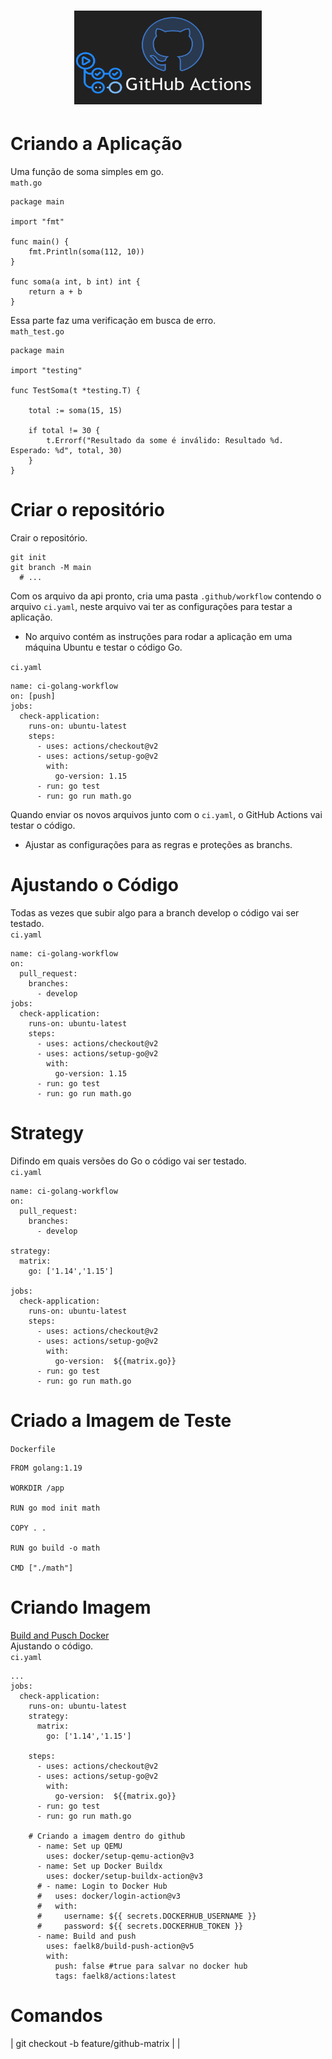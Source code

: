 <h1 align="center">
  <img src="imagem/actions.png" alt="Kubernetes" width=300px height=150px >
  <br>
</h1>

# Criando a Aplicação
Uma função de soma simples em go.<br>
`math.go`
```
package main

import "fmt"

func main() {
	fmt.Println(soma(112, 10))
}

func soma(a int, b int) int {
	return a + b
}
```
Essa parte faz uma verificação em busca de erro.<br>
`math_test.go`
```
package main

import "testing"

func TestSoma(t *testing.T) {

	total := soma(15, 15)

	if total != 30 {
		t.Errorf("Resultado da some é inválido: Resultado %d. Esperado: %d", total, 30)
	}
}
```

# Criar o repositório
Crair o repositório.
```
git init 
git branch -M main
  # ...
```
Com os arquivo da api pronto, cria uma pasta `.github/workflow` contendo o arquivo `ci.yaml`, neste arquivo vai ter as configurações para testar a aplicação.<br>
* No arquivo contém as instruções para rodar a aplicação em uma máquina Ubuntu e 
testar o código Go.<br>

`ci.yaml`
```
name: ci-golang-workflow
on: [push]
jobs:
  check-application:
    runs-on: ubuntu-latest
    steps:
      - uses: actions/checkout@v2
      - uses: actions/setup-go@v2
        with:
          go-version: 1.15
      - run: go test
      - run: go run math.go
```
Quando enviar os novos arquivos junto com o `ci.yaml`, o GitHub Actions vai testar o código.
* Ajustar as configurações para as regras e proteções as branchs.

# Ajustando o Código
Todas as vezes que subir algo para a branch develop o código vai ser testado.<br>
`ci.yaml`
```
name: ci-golang-workflow
on: 
  pull_request:
    branches: 
      - develop
jobs:
  check-application:
    runs-on: ubuntu-latest
    steps:
      - uses: actions/checkout@v2
      - uses: actions/setup-go@v2
        with:
          go-version: 1.15
      - run: go test
      - run: go run math.go
```

# Strategy
Difindo em quais versões do Go o código vai ser testado.<br>
`ci.yaml`
```
name: ci-golang-workflow
on: 
  pull_request:
    branches: 
      - develop

strategy:
  matrix:
    go: ['1.14','1.15']

jobs:
  check-application:
    runs-on: ubuntu-latest
    steps:
      - uses: actions/checkout@v2
      - uses: actions/setup-go@v2
        with:
          go-version:  ${{matrix.go}}
      - run: go test
      - run: go run math.go
```

# Criado a Imagem de Teste
`Dockerfile`
```
FROM golang:1.19

WORKDIR /app

RUN go mod init math

COPY . .

RUN go build -o math

CMD ["./math"]
```

# Criando Imagem
[Build and Pusch Docker](https://github.com/marketplace/actions/build-and-push-docker-images)<br>
Ajustando o código.<br>
`ci.yaml`
```
...
jobs:
  check-application:
    runs-on: ubuntu-latest
    strategy:
      matrix:
        go: ['1.14','1.15']
        
    steps:
      - uses: actions/checkout@v2
      - uses: actions/setup-go@v2
        with:
          go-version:  ${{matrix.go}}
      - run: go test
      - run: go run math.go

    # Criando a imagem dentro do github
      - name: Set up QEMU
        uses: docker/setup-qemu-action@v3
      - name: Set up Docker Buildx
        uses: docker/setup-buildx-action@v3
      # - name: Login to Docker Hub
      #   uses: docker/login-action@v3
      #   with:
      #     username: ${{ secrets.DOCKERHUB_USERNAME }}
      #     password: ${{ secrets.DOCKERHUB_TOKEN }}
      - name: Build and push
        uses: faelk8/build-push-action@v5
        with:
          push: false #true para salvar no docker hub
          tags: faelk8/actions:latest
```


# Comandos
| git checkout -b feature/github-matrix | | 